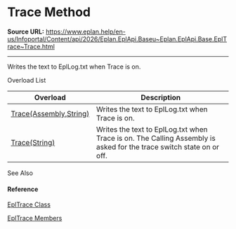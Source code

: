 # Trace Method

**Source URL:** https://www.eplan.help/en-us/Infoportal/Content/api/2026/Eplan.EplApi.Baseu~Eplan.EplApi.Base.EplTrace~Trace.html

---

Writes the text to EplLog.txt when Trace is on.

Overload List

| Overload | Description |
| --- | --- |
| [Trace(Assembly,String)](Eplan.EplApi.Baseu~Eplan.EplApi.Base.EplTrace~Trace(Assembly,String).html) | Writes the text to EplLog.txt when Trace is on. |
| [Trace(String)](Eplan.EplApi.Baseu~Eplan.EplApi.Base.EplTrace~Trace(String).html) | Writes the text to EplLog.txt when Trace is on. The Calling Assembly is asked for the trace switch state on or off. |



See Also

#### Reference

[EplTrace Class](Eplan.EplApi.Baseu~Eplan.EplApi.Base.EplTrace.html)
  
[EplTrace Members](Eplan.EplApi.Baseu~Eplan.EplApi.Base.EplTrace_members.html)